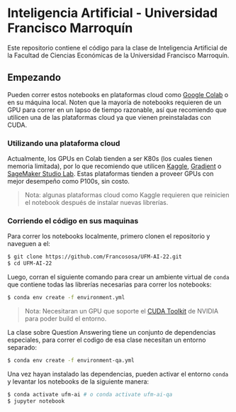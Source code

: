 # Inteligencia Artificial - Universidad Francisco Marroquín

Este repositorio contiene el código para la clase de Inteligencia Artificial de la Facultad de Ciencias Económicas de la Universidad Francisco Marroquín.

## Empezando

Pueden correr estos notebooks en plataformas cloud como [Google Colab](https://colab.research.google.com/) o en su máquina local. Noten que la mayoría de notebooks requieren de un GPU para correr en un lapso de tiempo razonable, así que recomiendo que utilicen una de las plataformas cloud ya que vienen preinstaladas con CUDA.

### Utilizando una plataforma cloud

Actualmente, los GPUs en Colab tienden a ser K80s (los cuales tienen memoria limitada), por lo que recomiendo que utilicen [Kaggle](https://www.kaggle.com/docs/notebooks), [Gradient](https://gradient.run/notebooks) o [SageMaker Studio Lab](https://studiolab.sagemaker.aws/). Estas plataformas tienden a proveer GPUs con mejor desempeño como P100s, sin costo.

> Nota: algunas plataformas cloud como Kaggle requieren que reinicien el notebook después de instalar nuevas librerías.

### Corriendo el código en sus maquinas

Para correr los notebooks localmente, primero clonen el repositorio y naveguen a el:

```bash
$ git clone https://github.com/Francososa/UFM-AI-22.git
$ cd UFM-AI-22
```

Luego, corran el siguiente comando para crear un ambiente virtual de `conda` que contiene todas las librerías necesarias para correr los notebooks:

```bash
$ conda env create -f environment.yml
```

> Nota: Necesitaran un GPU que soporte el [CUDA Toolkit](https://developer.nvidia.com/cuda-toolkit) de NVIDIA para poder build el entorno.

La clase sobre Question Answering tiene un conjunto de dependencias especiales, para correr el codigo de esa clase necesitan un entorno separado:

```bash
$ conda env create -f environment-qa.yml
```

Una vez hayan instalado las dependencias, pueden activar el entorno `conda` y levantar los notebooks de la siguiente manera:

```bash
$ conda activate ufm-ai # o conda activate ufm-ai-qa
$ jupyter notebook
```
